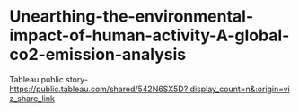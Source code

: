 # Unearthing-the-environmental-impact-of-human-activity-A-global-co2-emission-analysis

Tableau public story-https://public.tableau.com/shared/542N6SX5D?:display_count=n&:origin=viz_share_link
